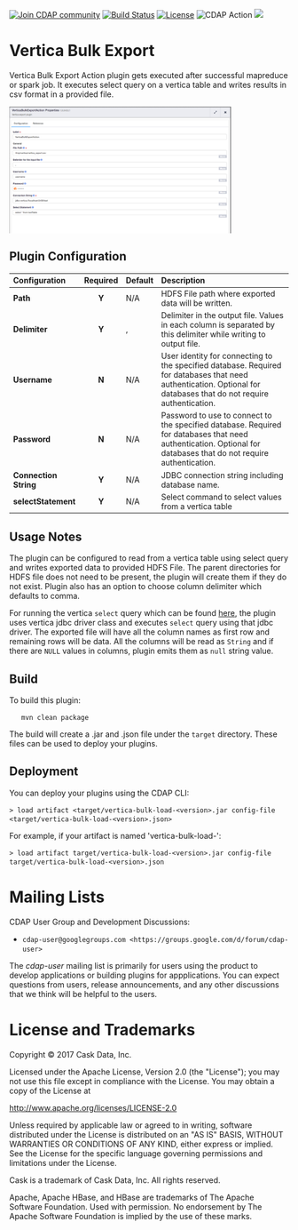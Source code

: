 <a href="https://cdap-users.herokuapp.com/"><img alt="Join CDAP community" src="https://cdap-users.herokuapp.com/badge.svg?t=vertica-bulk-export"/></a> [![Build Status](https://travis-ci.org/hydrator/vertica-bulk-export.svg?branch=master)](https://travis-ci.org/hydrator/vertica-bulk-export) [![License](https://img.shields.io/badge/License-Apache%202.0-blue.svg)](https://opensource.org/licenses/Apache-2.0) <img alt="CDAP Action" src="https://cdap-users.herokuapp.com/assets/cdap-action.svg"/> []() <img src="https://cdap-users.herokuapp.com/assets/cm-available.svg"/>

Vertica Bulk Export
===================

Vertica Bulk Export Action plugin gets executed after successful mapreduce or spark job. It executes select query on a vertica table and writes results in csv format in a provided file.

<img align="center" src="docs/plugin-vertica-bulk-export.png"  width="400" alt="plugin configuration" />

Plugin Configuration
---------------------

| Configuration | Required | Default | Description |
| :------------ | :------: | :----- | :---------- |
| **Path** | **Y** | N/A | HDFS File path where exported data will be written. |
| **Delimiter** | **Y** | , | Delimiter in the output file. Values in each column is separated by this delimiter while writing to output file. |
| **Username** | **N** | N/A | User identity for connecting to the specified database. Required for databases that need authentication. Optional for databases that do not require authentication. |
| **Password** | **N** | N/A | Password to use to connect to the specified database. Required for databases that need authentication. Optional for databases that do not require authentication. |
| **Connection String** | **Y** | N/A | JDBC connection string including database name. |
| **selectStatement** | **Y** | N/A | Select command to select values from a vertica table |

Usage Notes
-----------

The plugin can be configured to read from a vertica table using select query and writes exported data to provided HDFS File. The parent directories for HDFS file does not need to be present, the plugin will create them if they do not exist. Plugin also has an option to choose column delimiter which defaults to comma. 
 
For running the vertica `select` query which can be found [here](https://my.vertica.com/docs/7.1.x/HTML/Content/Authoring/ConnectingToHPVertica/ClientJDBC/ExecutingQueriesThroughJDBC.htm.), the plugin uses vertica jdbc driver class and executes `select` query using that jdbc driver. The exported file will have all the column names as first row and remaining rows will be data. All the columns will be read as `String` and if there are `NULL` values in columns, plugin emits them as `null` string value.

Build
-----
To build this plugin:

```
   mvn clean package
```    

The build will create a .jar and .json file under the ``target`` directory.
These files can be used to deploy your plugins.

Deployment
----------
You can deploy your plugins using the CDAP CLI:

    > load artifact <target/vertica-bulk-load-<version>.jar config-file <target/vertica-bulk-load-<version>.json>

For example, if your artifact is named 'vertica-bulk-load-<version>':

    > load artifact target/vertica-bulk-load-<version>.jar config-file target/vertica-bulk-load-<version>.json
    
# Mailing Lists

CDAP User Group and Development Discussions:

* `cdap-user@googlegroups.com <https://groups.google.com/d/forum/cdap-user>`

The *cdap-user* mailing list is primarily for users using the product to develop
applications or building plugins for appplications. You can expect questions from 
users, release announcements, and any other discussions that we think will be helpful 
to the users.

# License and Trademarks

Copyright © 2017 Cask Data, Inc.

Licensed under the Apache License, Version 2.0 (the "License"); you may not use this file except
in compliance with the License. You may obtain a copy of the License at

http://www.apache.org/licenses/LICENSE-2.0

Unless required by applicable law or agreed to in writing, software distributed under the 
License is distributed on an "AS IS" BASIS, WITHOUT WARRANTIES OR CONDITIONS OF ANY KIND, 
either express or implied. See the License for the specific language governing permissions 
and limitations under the License.

Cask is a trademark of Cask Data, Inc. All rights reserved.

Apache, Apache HBase, and HBase are trademarks of The Apache Software Foundation. Used with
permission. No endorsement by The Apache Software Foundation is implied by the use of these marks.  
